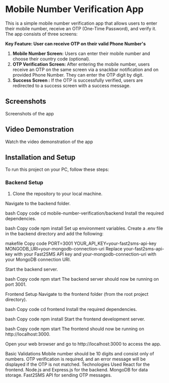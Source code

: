 # Mobile Number Verification App

This is a simple mobile number verification app that allows users to enter their mobile number, receive an OTP (One-Time Password), and verify it. The app consists of three screens:

**Key Feature: User can receive OTP on their valid Phone Number's**

1. **Mobile Number Screen:** Users can enter their mobile number and choose their country code (optional).
2. **OTP Verification Screen:** After entering the mobile number, users receive an OTP on the same screen via a snackbar notification and on provided Phone Number. They can enter the OTP digit by digit.
3. **Success Screen :** If the OTP is successfully verified, users are redirected to a success screen with a success message. 

## Screenshots

Screenshots of the app

## Video Demonstration

Watch the video demonstration of the app 

## Installation and Setup

To run this project on your PC, follow these steps:

### Backend Setup

1. Clone the repository to your local machine.

Navigate to the backend folder.

bash
Copy code
cd mobile-number-verification/backend
Install the required dependencies.

bash
Copy code
npm install
Set up environment variables. Create a .env file in the backend directory and add the following:

makefile
Copy code
PORT=3001
YOUR_API_KEY=your-fast2sms-api-key
MONGODB_URI=your-mongodb-connection-uri
Replace your-fast2sms-api-key with your Fast2SMS API key and your-mongodb-connection-uri with your MongoDB connection URI.

Start the backend server.

bash
Copy code
npm start
The backend server should now be running on port 3001.

Frontend Setup
Navigate to the frontend folder (from the root project directory).

bash
Copy code
cd frontend
Install the required dependencies.

bash
Copy code
npm install
Start the frontend development server.

bash
Copy code
npm start
The frontend should now be running on http://localhost:3000.

Open your web browser and go to http://localhost:3000 to access the app.

Basic Validations
Mobile number should be 10 digits and consist only of numbers.
OTP verification is required, and an error message will be displayed if the OTP is not matched.
Technologies Used
React for the frontend.
Node.js and Express.js for the backend.
MongoDB for data storage.
Fast2SMS API for sending OTP messages.